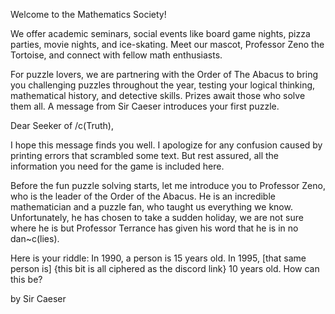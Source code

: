 Welcome to the Mathematics Society! 

We offer academic seminars, social events like board game nights, pizza parties, movie nights, and ice-skating. Meet our mascot, Professor Zeno the Tortoise, and connect with fellow math enthusiasts.

For puzzle lovers, we are partnering with the Order of The Abacus to bring you challenging puzzles throughout the year, testing your logical thinking, mathematical history, and detective skills. Prizes await those who solve them all. A message from Sir Caeser introduces your first puzzle.

Dear Seeker of /c(Truth),

I hope this message finds you well. I apologize for any confusion caused by printing errors that scrambled some text. But rest assured, all the information you need for the game is included here.

Before the fun puzzle solving starts, let me introduce you to Professor Zeno, who is the leader of the Order of the Abacus. He is an incredible mathematician and a puzzle fan, who taught us everything we know. Unfortunately, he has chosen to take a sudden holiday, we are not sure where he is but Professor Terrance has given his word that he is in no dan~c(lies).

Here is your riddle:
In 1990, a person is 15 years old. In 1995, [that same person is] {this bit is all ciphered as the discord link}  10 years old. How can this be?

by Sir Caeser